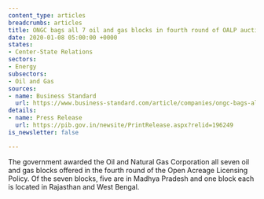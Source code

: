 ```yaml
---
content_type: articles
breadcrumbs: articles
title: ONGC bags all 7 oil and gas blocks in fourth round of OALP auction
date: 2020-01-08 05:00:00 +0000
states:
- Center-State Relations
sectors:
- Energy
subsectors:
- Oil and Gas
sources:
- name: Business Standard
  url: https://www.business-standard.com/article/companies/ongc-bags-all-seven-blocks-on-offer-under-fourth-round-of-licensing-policy-120010200985_1.html
details:
- name: Press Release
  url: https://pib.gov.in/newsite/PrintRelease.aspx?relid=196249
is_newsletter: false

---
```

The government awarded the Oil and Natural Gas Corporation all seven oil and gas blocks offered in the fourth round of the Open Acreage Licensing Policy. Of the seven blocks, five are in Madhya Pradesh and one block each is located in Rajasthan and West Bengal.
